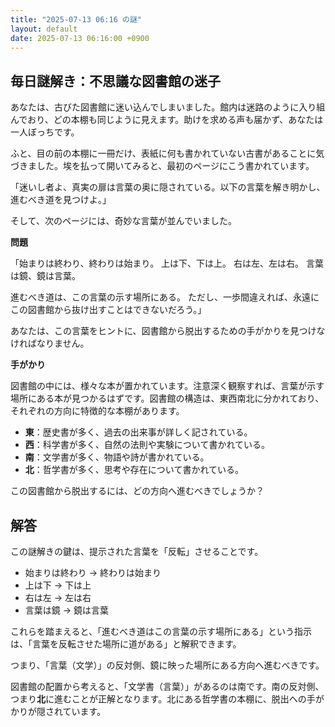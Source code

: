 ```yaml
---
title: "2025-07-13 06:16 の謎"
layout: default
date: 2025-07-13 06:16:00 +0900
---
```

## 毎日謎解き：不思議な図書館の迷子

あなたは、古びた図書館に迷い込んでしまいました。館内は迷路のように入り組んでおり、どの本棚も同じように見えます。助けを求める声も届かず、あなたは一人ぼっちです。

ふと、目の前の本棚に一冊だけ、表紙に何も書かれていない古書があることに気づきました。埃を払って開いてみると、最初のページにこう書かれています。

「迷いし者よ、真実の扉は言葉の奥に隠されている。以下の言葉を解き明かし、進むべき道を見つけよ。」

そして、次のページには、奇妙な言葉が並んでいました。

**問題**

「始まりは終わり、終わりは始まり。
  上は下、下は上。
  右は左、左は右。
  言葉は鏡、鏡は言葉。

  進むべき道は、この言葉の示す場所にある。
  ただし、一歩間違えれば、永遠にこの図書館から抜け出すことはできないだろう。」

あなたは、この言葉をヒントに、図書館から脱出するための手がかりを見つけなければなりません。

**手がかり**

図書館の中には、様々な本が置かれています。注意深く観察すれば、言葉が示す場所にある本が見つかるはずです。図書館の構造は、東西南北に分かれており、それぞれの方向に特徴的な本棚があります。

*   **東**：歴史書が多く、過去の出来事が詳しく記されている。
*   **西**：科学書が多く、自然の法則や実験について書かれている。
*   **南**：文学書が多く、物語や詩が書かれている。
*   **北**：哲学書が多く、思考や存在について書かれている。

この図書館から脱出するには、どの方向へ進むべきでしょうか？

## 解答

この謎解きの鍵は、提示された言葉を「反転」させることです。

*   始まりは終わり → 終わりは始まり
*   上は下 → 下は上
*   右は左 → 左は右
*   言葉は鏡 → 鏡は言葉

これらを踏まえると、「進むべき道はこの言葉の示す場所にある」という指示は、「言葉を反転させた場所に道がある」と解釈できます。

つまり、「言葉（文学）」の反対側、鏡に映った場所にある方向へ進むべきです。

図書館の配置から考えると、「文学書（言葉）」があるのは南です。南の反対側、つまり**北**に進むことが正解となります。北にある哲学書の本棚に、脱出への手がかりが隠されています。
